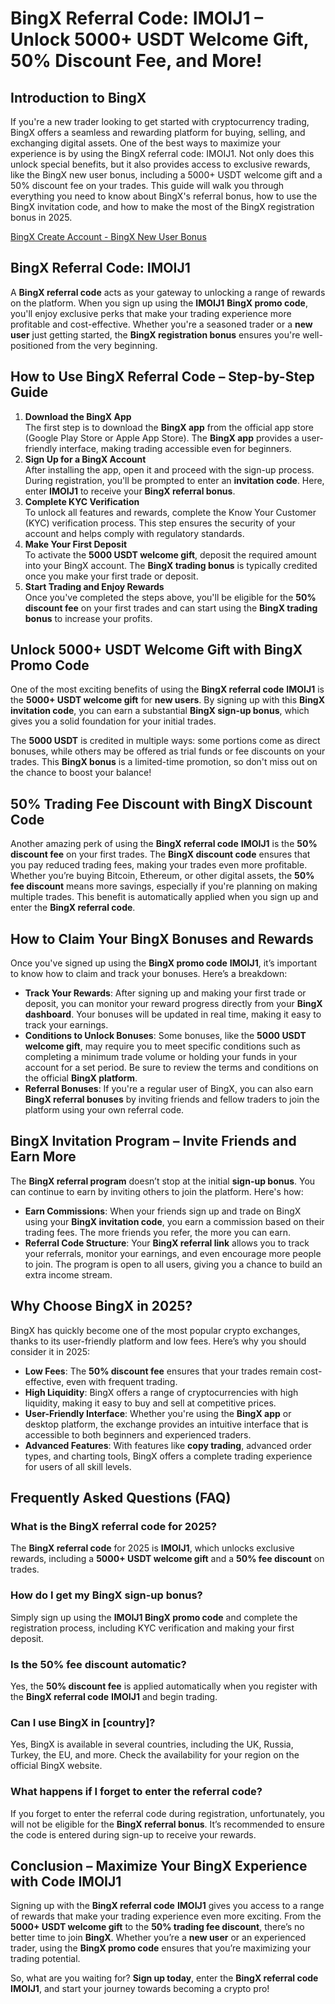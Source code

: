 <h1>BingX Referral Code: IMOIJ1 – Unlock 5000+ USDT Welcome Gift, 50% Discount Fee, and More!</h1>

<h2>Introduction to BingX</h2>
<p>If you're a new trader looking to get started with cryptocurrency trading, BingX offers a seamless and rewarding platform for buying, selling, and exchanging digital assets. One of the best ways to maximize your experience is by using the BingX referral code: IMOIJ1. Not only does this unlock special benefits, but it also provides access to exclusive rewards, like the BingX new user bonus, including a 5000+ USDT welcome gift and a 50% discount fee on your trades. This guide will walk you through everything you need to know about BingX's referral bonus, how to use the BingX invitation code, and how to make the most of the BingX registration bonus in 2025.</p>
<a href="https://bingx.com/invite/IMOIJ1" target="_blank" rel="noopener noreferrer">
  BingX Create Account - BingX New User Bonus
</a>

<h2>BingX Referral Code: IMOIJ1</h2>
<p>A <strong>BingX referral code</strong> acts as your gateway to unlocking a range of rewards on the platform. When you sign up using the <strong>IMOIJ1</strong> <strong>BingX promo code</strong>, you'll enjoy exclusive perks that make your trading experience more profitable and cost-effective. Whether you're a seasoned trader or a <strong>new user</strong> just getting started, the <strong>BingX registration bonus</strong> ensures you're well-positioned from the very beginning.</p>

<h2>How to Use BingX Referral Code – Step-by-Step Guide</h2>
<ol>
        <li><strong>Download the BingX App</strong><br>
            The first step is to download the <strong>BingX app</strong> from the official app store (Google Play Store or Apple App Store). The <strong>BingX app</strong> provides a user-friendly interface, making trading accessible even for beginners.
        </li>
        <li><strong>Sign Up for a BingX Account</strong><br>
            After installing the app, open it and proceed with the sign-up process. During registration, you'll be prompted to enter an <strong>invitation code</strong>. Here, enter <strong>IMOIJ1</strong> to receive your <strong>BingX referral bonus</strong>.
        </li>
        <li><strong>Complete KYC Verification</strong><br>
            To unlock all features and rewards, complete the Know Your Customer (KYC) verification process. This step ensures the security of your account and helps comply with regulatory standards.
        </li>
        <li><strong>Make Your First Deposit</strong><br>
            To activate the <strong>5000 USDT welcome gift</strong>, deposit the required amount into your BingX account. The <strong>BingX trading bonus</strong> is typically credited once you make your first trade or deposit.
        </li>
        <li><strong>Start Trading and Enjoy Rewards</strong><br>
            Once you've completed the steps above, you'll be eligible for the <strong>50% discount fee</strong> on your first trades and can start using the <strong>BingX trading bonus</strong> to increase your profits.
        </li>
</ol>

<h2>Unlock 5000+ USDT Welcome Gift with BingX Promo Code</h2>
<p>One of the most exciting benefits of using the <strong>BingX referral code</strong> <strong>IMOIJ1</strong> is the <strong>5000+ USDT welcome gift</strong> for <strong>new users</strong>. By signing up with this <strong>BingX invitation code</strong>, you can earn a substantial <strong>BingX sign-up bonus</strong>, which gives you a solid foundation for your initial trades.</p>

<p>The <strong>5000 USDT</strong> is credited in multiple ways: some portions come as direct bonuses, while others may be offered as trial funds or fee discounts on your trades. This <strong>BingX bonus</strong> is a limited-time promotion, so don't miss out on the chance to boost your balance!</p>

<h2>50% Trading Fee Discount with BingX Discount Code</h2>
<p>Another amazing perk of using the <strong>BingX referral code</strong> <strong>IMOIJ1</strong> is the <strong>50% discount fee</strong> on your first trades. The <strong>BingX discount code</strong> ensures that you pay reduced trading fees, making your trades even more profitable. Whether you’re buying Bitcoin, Ethereum, or other digital assets, the <strong>50% fee discount</strong> means more savings, especially if you're planning on making multiple trades. This benefit is automatically applied when you sign up and enter the <strong>BingX referral code</strong>.</p>

<h2>How to Claim Your BingX Bonuses and Rewards</h2>
<p>Once you've signed up using the <strong>BingX promo code</strong> <strong>IMOIJ1</strong>, it’s important to know how to claim and track your bonuses. Here’s a breakdown:</p>
<ul>
        <li><strong>Track Your Rewards</strong>: After signing up and making your first trade or deposit, you can monitor your reward progress directly from your <strong>BingX dashboard</strong>. Your bonuses will be updated in real time, making it easy to track your earnings.</li>
        <li><strong>Conditions to Unlock Bonuses</strong>: Some bonuses, like the <strong>5000 USDT welcome gift</strong>, may require you to meet specific conditions such as completing a minimum trade volume or holding your funds in your account for a set period. Be sure to review the terms and conditions on the official <strong>BingX platform</strong>.</li>
        <li><strong>Referral Bonuses</strong>: If you're a regular user of BingX, you can also earn <strong>BingX referral bonuses</strong> by inviting friends and fellow traders to join the platform using your own referral code.</li>
</ul>

<h2>BingX Invitation Program – Invite Friends and Earn More</h2>
<p>The <strong>BingX referral program</strong> doesn’t stop at the initial <strong>sign-up bonus</strong>. You can continue to earn by inviting others to join the platform. Here's how:</p>
<ul>
        <li><strong>Earn Commissions</strong>: When your friends sign up and trade on BingX using your <strong>BingX invitation code</strong>, you earn a commission based on their trading fees. The more friends you refer, the more you can earn.</li>
        <li><strong>Referral Code Structure</strong>: Your <strong>BingX referral link</strong> allows you to track your referrals, monitor your earnings, and even encourage more people to join. The program is open to all users, giving you a chance to build an extra income stream.</li>
</ul>

<h2>Why Choose BingX in 2025?</h2>
<p>BingX has quickly become one of the most popular crypto exchanges, thanks to its user-friendly platform and low fees. Here’s why you should consider it in 2025:</p>
<ul>
        <li><strong>Low Fees</strong>: The <strong>50% discount fee</strong> ensures that your trades remain cost-effective, even with frequent trading.</li>
        <li><strong>High Liquidity</strong>: BingX offers a range of cryptocurrencies with high liquidity, making it easy to buy and sell at competitive prices.</li>
        <li><strong>User-Friendly Interface</strong>: Whether you're using the <strong>BingX app</strong> or desktop platform, the exchange provides an intuitive interface that is accessible to both beginners and experienced traders.</li>
        <li><strong>Advanced Features</strong>: With features like <strong>copy trading</strong>, advanced order types, and charting tools, BingX offers a complete trading experience for users of all skill levels.</li>
</ul>

<h2>Frequently Asked Questions (FAQ)</h2>
<h3>What is the BingX referral code for 2025?</h3>
<p>The <strong>BingX referral code</strong> for 2025 is <strong>IMOIJ1</strong>, which unlocks exclusive rewards, including a <strong>5000+ USDT welcome gift</strong> and a <strong>50% fee discount</strong> on trades.</p>

<h3>How do I get my BingX sign-up bonus?</h3>
<p>Simply sign up using the <strong>IMOIJ1 BingX promo code</strong> and complete the registration process, including KYC verification and making your first deposit.</p>

<h3>Is the 50% fee discount automatic?</h3>
<p>Yes, the <strong>50% discount fee</strong> is applied automatically when you register with the <strong>BingX referral code</strong> <strong>IMOIJ1</strong> and begin trading.</p>

<h3>Can I use BingX in [country]?</h3>
<p>Yes, BingX is available in several countries, including the UK, Russia, Turkey, the EU, and more. Check the availability for your region on the official BingX website.</p>

<h3>What happens if I forget to enter the referral code?</h3>
<p>If you forget to enter the referral code during registration, unfortunately, you will not be eligible for the <strong>BingX referral bonus</strong>. It’s recommended to ensure the code is entered during sign-up to receive your rewards.</p>

<h2>Conclusion – Maximize Your BingX Experience with Code IMOIJ1</h2>
<p>Signing up with the <strong>BingX referral code</strong> <strong>IMOIJ1</strong> gives you access to a range of rewards that make your trading experience even more exciting. From the <strong>5000+ USDT welcome gift</strong> to the <strong>50% trading fee discount</strong>, there’s no better time to join <strong>BingX</strong>. Whether you’re a <strong>new user</strong> or an experienced trader, using the <strong>BingX promo code</strong> ensures that you’re maximizing your trading potential.</p>

<p>So, what are you waiting for? <strong>Sign up today</strong>, enter the <strong>BingX referral code IMOIJ1</strong>, and start your journey towards becoming a crypto pro!</p>
</body>
</html>
